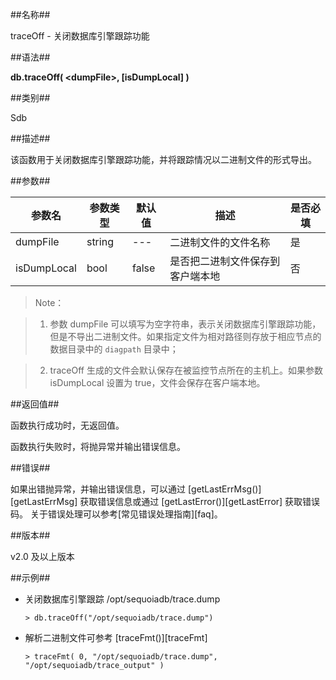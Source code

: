 ##名称##

traceOff - 关闭数据库引擎跟踪功能

##语法##

**db.traceOff( \<dumpFile\>, [isDumpLocal] )**

##类别##

Sdb

##描述##

该函数用于关闭数据库引擎跟踪功能，并将跟踪情况以二进制文件的形式导出。

##参数##

| 参数名       | 参数类型  | 默认值 | 描述                             | 是否必填  |
| ------------ | --------- | ------ | -------------------------------- | --------- |
| dumpFile     | string    | ---    | 二进制文件的文件名称             | 是        |
| isDumpLocal  | bool      | false  | 是否把二进制文件保存到客户端本地 | 否        |

> Note：

> 1. 参数 dumpFile 可以填写为空字符串，表示关闭数据库引擎跟踪功能，但是不导出二进制文件。如果指定文件为相对路径则存放于相应节点的数据目录中的 `diagpath` 目录中；

> 2. traceOff 生成的文件会默认保存在被监控节点所在的主机上。如果参数 isDumpLocal 设置为 true，文件会保存在客户端本地。

##返回值##

函数执行成功时，无返回值。

函数执行失败时，将抛异常并输出错误信息。

##错误##

如果出错抛异常，并输出错误信息，可以通过 [getLastErrMsg()][getLastErrMsg] 获取错误信息或通过 [getLastError()][getLastError] 获取错误码。
关于错误处理可以参考[常见错误处理指南][faq]。

##版本##

v2.0 及以上版本

##示例##

* 关闭数据库引擎跟踪 /opt/sequoiadb/trace.dump

	```lang-javascript
	> db.traceOff("/opt/sequoiadb/trace.dump")
	```

* 解析二进制文件可参考 [traceFmt()][traceFmt]

	```lang-javascript
	> traceFmt( 0, "/opt/sequoiadb/trace.dump", "/opt/sequoiadb/trace_output" )
 	```


[^_^]:
    本文使用的所有引用及链接
[getLastErrMsg]:manual/Manual/Sequoiadb_Command/Global/getLastErrMsg.md
[getLastError]:manual/Manual/Sequoiadb_Command/Global/getLastError.md
[faq]:manual/FAQ/faq_sdb.md
[Sequoiadb_error_code]:manual/Manual/Sequoiadb_error_code.md
[traceFmt]:manual/Manual/Sequoiadb_Command/Global/traceFmt.md